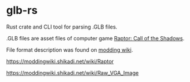 glb-rs
======

Rust crate and CLI tool for parsing .GLB files.

.GLB files are asset files of computer game [Raptor: Call of the Shadows](https://en.wikipedia.org/wiki/Raptor:_Call_of_the_Shadows).

File format description was found on [modding wiki](https://moddingwiki.shikadi.net/wiki/GLB_Format_(Raptor)).

https://moddingwiki.shikadi.net/wiki/Raptor

https://moddingwiki.shikadi.net/wiki/Raw_VGA_Image